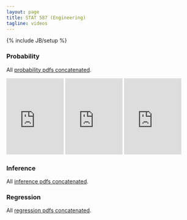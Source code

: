 ```yaml
--- 
layout: page
title: STAT 587 (Engineering)
tagline: videos
---
```

{% include JB/setup %}

### Probability

All [probability pdfs concatenated](../slides/probability.pdf).

<iframe width="150" height="200" src="https://www.youtube.com/embed/zBP7KBtM9vI" title="YouTube video player" frameborder="0" allow="accelerometer; autoplay; clipboard-write; encrypted-media; gyroscope; picture-in-picture" allowfullscreen></iframe>
<iframe width="150" height="200" src="https://www.youtube.com/embed/ajLFqrPTAcY" title="YouTube video player" frameborder="0" allow="accelerometer; autoplay; clipboard-write; encrypted-media; gyroscope; picture-in-picture" allowfullscreen></iframe>
<iframe width="150" height="200" src="https://www.youtube.com/embed/FrL4Dcoy9MI" title="YouTube video player" frameborder="0" allow="accelerometer; autoplay; clipboard-write; encrypted-media; gyroscope; picture-in-picture" allowfullscreen></iframe>


### Inference

All [inference pdfs concatenated](../slides/inference.pdf).

### Regression

All [regression pdfs concatenated](../slides/regression.pdf).

